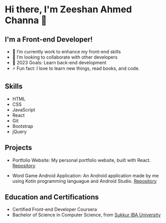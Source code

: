 <!-- ![Profile picture](https://avatars.githubusercontent.com/zeeshanchana95)
 -->
 # Hi there, I'm Zeeshan Ahmed Channa  👋 


## I'm a Front-end Developer!
- 🌱 I’m currently work to enhance my front-end skills
- 👯 I’m looking to collaborate with other developers
- 🥅 2023 Goals: Learn back-end development
- ⚡ Fun fact: I love to learn new things, read books, and code.


## Skills
- HTML
- CSS
- JavaScript
- React
- Git
- Bootstrap
- jQuery


## Projects
- Portfolio Website: My personal portfolio website, built with React. [Repository](https://github.com/zeeshanchana95/personal-portfolio_web-engineering-project)

- Word Game Android Application: An Android application made by me using Kotin programming languague and Android Studio. [Repository](https://github.com/zeeshanchana95/words_game-android-app-mobile_application_development_project.git)



## Education and Certifications
- Certified Front-end Developer Coursera
- Bachelor of Science in Computer Science, from <a href="https://iba-suk.edu.pk/">Sukkur IBA University<a>



